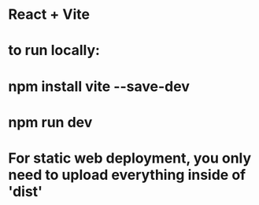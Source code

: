 #  React + Vite
#  to run locally: 
#  npm install vite --save-dev
#  npm run dev 
# For static web deployment, you only need to upload everything inside of 'dist' 
